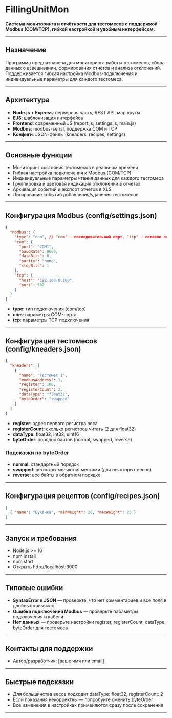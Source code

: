 # FillingUnitMon

**Система мониторинга и отчётности для тестомесов с поддержкой Modbus (COM/TCP), гибкой настройкой и удобным интерфейсом.**

---

## Назначение

Программа предназначена для мониторинга работы тестомесов, сбора данных о взвешивании, формирования отчётов и анализа отклонений. Поддерживается гибкая настройка Modbus-подключения и индивидуальные параметры для каждого тестомеса.

---

## Архитектура
- **Node.js + Express**: серверная часть, REST API, маршруты
- **EJS**: шаблонизация интерфейса
- **Frontend**: современный JS (report.js, settings.js, main.js)
- **Modbus**: modbus-serial, поддержка COM и TCP
- **Конфиги**: JSON-файлы (kneaders, recipes, settings)

---

## Основные функции
- Мониторинг состояния тестомесов в реальном времени
- Гибкая настройка подключения к Modbus (COM/TCP)
- Индивидуальные параметры чтения данных для каждого тестомеса
- Группировка и цветовая индикация отклонений в отчётах
- Архивация событий и экспорт отчётов в XLS
- Логирование событий добавления/удаления тестомесов

---

## Конфигурация Modbus (config/settings.json)
```json
{
  "modbus": {
    "type": "com", // "com" — последовательный порт, "tcp" — сетевое подключение
    "com": {
      "port": "COM1",
      "baudRate": 9600,
      "dataBits": 8,
      "parity": "none",
      "stopBits": 1
    },
    "tcp": {
      "host": "192.168.0.100",
      "port": 502
    }
  }
}
```
- **type**: тип подключения (com/tcp)
- **com**: параметры COM-порта
- **tcp**: параметры TCP-подключения

---

## Конфигурация тестомесов (config/kneaders.json)
```json
{
  "kneaders": [
    {
      "name": "Тестомес 1",
      "modbusAddress": 1,
      "register": 100,
      "registerCount": 2,
      "dataType": "float32",
      "byteOrder": "swapped"
    }
  ]
}
```
- **register**: адрес первого регистра веса
- **registerCount**: сколько регистров читать (2 для float32)
- **dataType**: float32, int32, uint16
- **byteOrder**: порядок байтов (normal, swapped, reverse)

### Подсказки по byteOrder
- **normal**: стандартный порядок
- **swapped**: регистры меняются местами (для некоторых весов)
- **reverse**: все байты в обратном порядке

---

## Конфигурация рецептов (config/recipes.json)
```json
[
  { "name": "Буханка", "minWeight": 20, "maxWeight": 25 }
]
```

---

## Запуск и требования
- Node.js >= 16
- npm install
- npm start
- Открыть http://localhost:3000

---

## Типовые ошибки
- **SyntaxError в JSON** — проверьте, что нет комментариев и все поля в двойных кавычках
- **Ошибка подключения Modbus** — проверьте параметры подключения и кабели
- **Нет данных** — проверьте настройки register, registerCount, dataType, byteOrder для тестомеса

---

## Контакты для поддержки
- Автор/разработчик: [ваше имя или email]

---

## Быстрые подсказки
- Для большинства весов подходит dataType: float32, registerCount: 2
- Если показания некорректны — попробуйте сменить byteOrder
- Все изменения в настройках применяются сразу после сохранения

---
